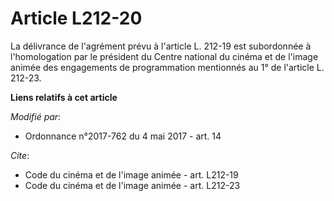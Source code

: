 # Article L212-20

La délivrance de l'agrément prévu à l'article L. 212-19 est subordonnée à l'homologation par le président du Centre national
du cinéma et de l'image animée des engagements de programmation mentionnés au 1° de l'article L. 212-23.

**Liens relatifs à cet article**

_Modifié par_:

  - Ordonnance n°2017-762 du 4 mai 2017 - art. 14

_Cite_:

  - Code du cinéma et de l'image animée - art. L212-19
  - Code du cinéma et de l'image animée - art. L212-23
